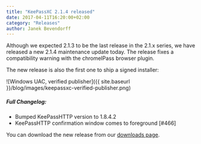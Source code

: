 ```yaml
---
title: "KeePassXC 2.1.4 released"
date: 2017-04-11T16:20:00+02:00
category: "Releases"
author: Janek Bevendorff
---
```


Although we expected 2.1.3 to be the last release in the 2.1.x series, we have released a new 2.1.4 maintenance update today.
The release fixes a compatibility warning with the chromeIPass browser plugin.

The new release is also the first one to ship a signed installer:

![Windows UAC, verified publisher]({{ site.baseurl }}/blog/images/keepassxc-verified-publisher.png)


##### Full Changelog:
- Bumped KeePassHTTP version to 1.8.4.2
- KeePassHTTP confirmation window comes to foreground [#466]

You can download the new release from our [downloads page](/download).
